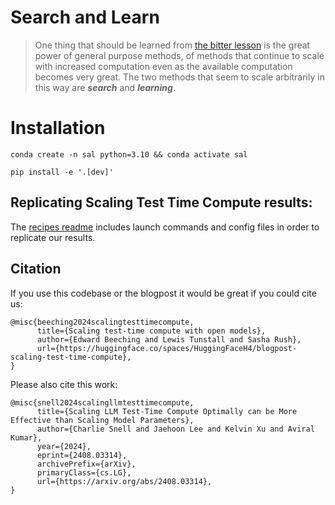 # Search and Learn

> One thing that should be learned from [the bitter lesson](https://www.cs.utexas.edu/~eunsol/courses/data/bitter_lesson.pdf) is the great power of general purpose methods, of methods that continue to scale with increased computation even as the available computation becomes very great. The two methods that seem to scale arbitrarily in this way are _**search**_ and _**learning**_.

# Installation

```shell
conda create -n sal python=3.10 && conda activate sal
```
```shell
pip install -e '.[dev]'
```


## Replicating Scaling Test Time Compute results:
The [recipes readme](recipes/README.md) includes launch commands and config files in order to replicate our results.


## Citation
If you use this codebase or the blogpost it would be great if you could cite us:
```
@misc{beeching2024scalingtesttimecompute,
      title={Scaling test-time compute with open models},
      author={Edward Beeching and Lewis Tunstall and Sasha Rush},
      url={https://huggingface.co/spaces/HuggingFaceH4/blogpost-scaling-test-time-compute},
}
```
Please also cite this work:
```
@misc{snell2024scalingllmtesttimecompute,
      title={Scaling LLM Test-Time Compute Optimally can be More Effective than Scaling Model Parameters}, 
      author={Charlie Snell and Jaehoon Lee and Kelvin Xu and Aviral Kumar},
      year={2024},
      eprint={2408.03314},
      archivePrefix={arXiv},
      primaryClass={cs.LG},
      url={https://arxiv.org/abs/2408.03314}, 
}
```

